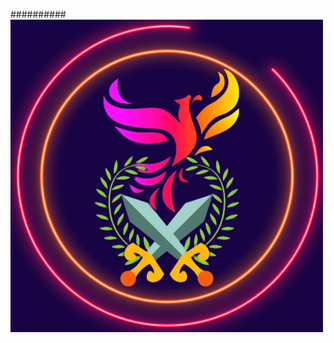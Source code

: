 ##########![](https://github.com/official-Elysium7/elyplatoitems.github.io/blob/main/ElyLogo/Elysium%20(3).png)
